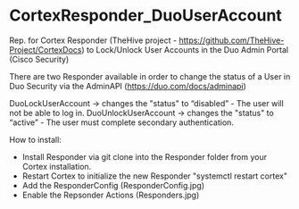 # CortexResponder_DuoUserAccount
Rep. for Cortex Responder (TheHive project - https://github.com/TheHive-Project/CortexDocs)
to Lock/Unlock User Accounts in the Duo Admin Portal (Cisco Security)


There are two Responder available in order to change the status of a User in Duo Security via the AdminAPI (https://duo.com/docs/adminapi)

DuoLockUserAccount -> changes the "status" to “disabled” - The user will not be able to log in.
DuoUnlockUserAccount ->  changes the "status" to “active” - The user must complete secondary authentication.

How to install:
- Install Responder via git clone into the Responder folder from your Cortex installation.
- Restart Cortex to initialize the new Responder "systemctl restart cortex"
- Add the ResponderConfig 
  (ResponderConfig.jpg)
- Enable the Repsonder Actions
  (Responders.jpg)
  
